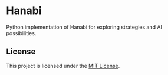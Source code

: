# Hanabi

Python implementation of Hanabi for exploring strategies and AI possibilities.

## License

This project is licensed under the [MIT License](LICENSE).
